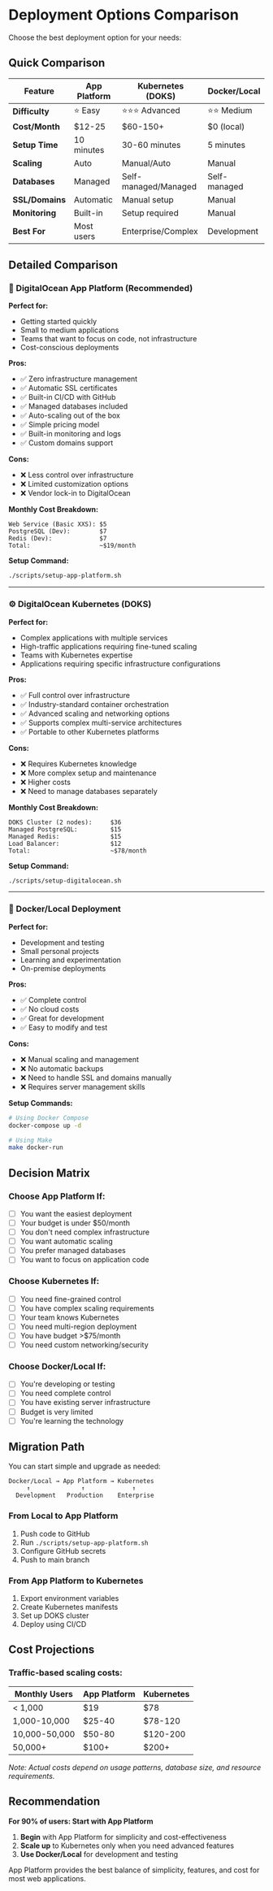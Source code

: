 # Deployment Options Comparison

Choose the best deployment option for your needs:

## Quick Comparison

| Feature | App Platform | Kubernetes (DOKS) | Docker/Local |
|---------|--------------|-------------------|--------------|
| **Difficulty** | ⭐ Easy | ⭐⭐⭐ Advanced | ⭐⭐ Medium |
| **Cost/Month** | $12-25 | $60-150+ | $0 (local) |
| **Setup Time** | 10 minutes | 30-60 minutes | 5 minutes |
| **Scaling** | Auto | Manual/Auto | Manual |
| **Databases** | Managed | Self-managed/Managed | Self-managed |
| **SSL/Domains** | Automatic | Manual setup | Manual |
| **Monitoring** | Built-in | Setup required | Manual |
| **Best For** | Most users | Enterprise/Complex | Development |

## Detailed Comparison

### 🚀 DigitalOcean App Platform (Recommended)

**Perfect for:**
- Getting started quickly
- Small to medium applications
- Teams that want to focus on code, not infrastructure
- Cost-conscious deployments

**Pros:**
- ✅ Zero infrastructure management
- ✅ Automatic SSL certificates
- ✅ Built-in CI/CD with GitHub
- ✅ Managed databases included
- ✅ Auto-scaling out of the box
- ✅ Simple pricing model
- ✅ Built-in monitoring and logs
- ✅ Custom domains support

**Cons:**
- ❌ Less control over infrastructure
- ❌ Limited customization options
- ❌ Vendor lock-in to DigitalOcean

**Monthly Cost Breakdown:**
```
Web Service (Basic XXS): $5
PostgreSQL (Dev):        $7  
Redis (Dev):             $7
Total:                   ~$19/month
```

**Setup Command:**
```bash
./scripts/setup-app-platform.sh
```

---

### ⚙️ DigitalOcean Kubernetes (DOKS)

**Perfect for:**
- Complex applications with multiple services
- High-traffic applications requiring fine-tuned scaling
- Teams with Kubernetes expertise
- Applications requiring specific infrastructure configurations

**Pros:**
- ✅ Full control over infrastructure
- ✅ Industry-standard container orchestration
- ✅ Advanced scaling and networking options
- ✅ Supports complex multi-service architectures
- ✅ Portable to other Kubernetes platforms

**Cons:**
- ❌ Requires Kubernetes knowledge
- ❌ More complex setup and maintenance
- ❌ Higher costs
- ❌ Need to manage databases separately

**Monthly Cost Breakdown:**
```
DOKS Cluster (2 nodes):     $36
Managed PostgreSQL:         $15
Managed Redis:              $15
Load Balancer:              $12
Total:                      ~$78/month
```

**Setup Command:**
```bash
./scripts/setup-digitalocean.sh
```

---

### 🐳 Docker/Local Deployment

**Perfect for:**
- Development and testing
- Small personal projects
- Learning and experimentation
- On-premise deployments

**Pros:**
- ✅ Complete control
- ✅ No cloud costs
- ✅ Great for development
- ✅ Easy to modify and test

**Cons:**
- ❌ Manual scaling and management
- ❌ No automatic backups
- ❌ Need to handle SSL and domains manually
- ❌ Requires server management skills

**Setup Commands:**
```bash
# Using Docker Compose
docker-compose up -d

# Using Make
make docker-run
```

## Decision Matrix

### Choose App Platform If:
- [ ] You want the easiest deployment
- [ ] Your budget is under $50/month  
- [ ] You don't need complex infrastructure
- [ ] You want automatic scaling
- [ ] You prefer managed databases
- [ ] You want to focus on application code

### Choose Kubernetes If:
- [ ] You need fine-grained control
- [ ] You have complex scaling requirements
- [ ] Your team knows Kubernetes
- [ ] You need multi-region deployment
- [ ] You have budget >$75/month
- [ ] You need custom networking/security

### Choose Docker/Local If:
- [ ] You're developing or testing
- [ ] You need complete control
- [ ] You have existing server infrastructure
- [ ] Budget is very limited
- [ ] You're learning the technology

## Migration Path

You can start simple and upgrade as needed:

```
Docker/Local → App Platform → Kubernetes
     ↑              ↑             ↑
  Development   Production    Enterprise
```

### From Local to App Platform
1. Push code to GitHub
2. Run `./scripts/setup-app-platform.sh`
3. Configure GitHub secrets
4. Push to main branch

### From App Platform to Kubernetes
1. Export environment variables
2. Create Kubernetes manifests
3. Set up DOKS cluster
4. Deploy using CI/CD

## Cost Projections

### Traffic-based scaling costs:

| Monthly Users | App Platform | Kubernetes |
|---------------|--------------|------------|
| < 1,000       | $19         | $78        |
| 1,000-10,000  | $25-40      | $78-120    |
| 10,000-50,000 | $50-80      | $120-200   |
| 50,000+       | $100+       | $200+      |

*Note: Actual costs depend on usage patterns, database size, and resource requirements.*

## Recommendation

**For 90% of users: Start with App Platform**

1. **Begin** with App Platform for simplicity and cost-effectiveness
2. **Scale up** to Kubernetes only when you need advanced features
3. **Use Docker/Local** for development and testing

App Platform provides the best balance of simplicity, features, and cost for most web applications.